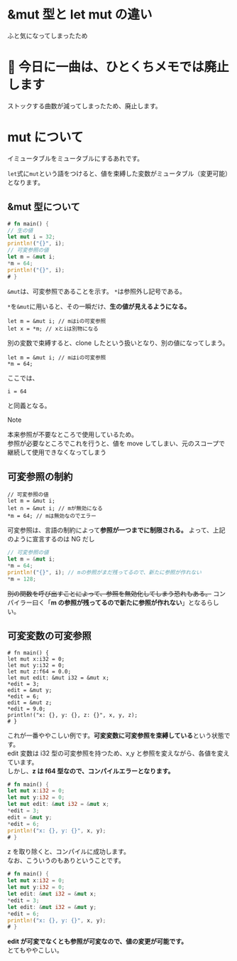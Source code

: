 # &mut 型と let mut の違い

ふと気になってしまったため

# 🎵 今日に一曲は、ひとくちメモでは廃止します

ストックする曲数が減ってしまったため、廃止します。

# mut について

イミュータブルをミュータブルにするあれです。

`let`式に`mut`という語をつけると、値を束縛した変数がミュータブル（変更可能）となります。

## &mut 型について

```rust
# fn main() {
// 生の値
let mut i = 32;
println!("{}", i);
// 可変参照の値
let m = &mut i;
*m = 64;
println!("{}", i);
# }
```

`&mut`は、可変参照であることを示す。 `*`は参照外し記号である。

`*`を`&mut`に用いると、その一瞬だけ、**生の値が見えるようになる。**

```rust, ignore
let m = &mut i; // mはiの可変参照
let x = *m; // xとiは別物になる
```

別の変数で束縛すると、clone したという扱いとなり、別の値になってしまう。

```rust, ignore
let m = &mut i; // mはiの可変参照
*m = 64;
```

ここでは、

```rust, ignore
i = 64
```

と同義となる。

> [!NOTE]
> 本来参照が不要なところで使用しているため。  
> 参照が必要なところでこれを行うと、値を move してしまい、元のスコープで継続して使用できなくなってしまう

## 可変参照の制約

```rust, ignore
// 可変参照の値
let m = &mut i;
let n = &mut i; // mが無効になる
*m = 64; // mは無効なのでエラー
```

可変参照は、言語の制約によって**参照が一つまでに制限される。**
よって、上記のように宣言するのは NG だし

```rust
// 可変参照の値
let m = &mut i;
*m = 64;
println!("{}", i); // mの参照がまだ残ってるので、新たに参照が作れない
*m = 128;
```

~~別の関数を呼び出すことによって、参照を無効化してしまう恐れもある。~~
コンパイラー曰く「**m の参照が残ってるので新たに参照が作れない**」となるらしい。

## 可変変数の可変参照

```rust, compile_fail
# fn main() {
let mut x:i32 = 0;
let mut y:i32 = 0;
let mut z:f64 = 0.0;
let mut edit: &mut i32 = &mut x;
*edit = 3;
edit = &mut y;
*edit = 6;
edit = &mut z;
*edit = 9.0;
println!("x: {}, y: {}, z: {}", x, y, z);
# }
```

これが一番ややこしい例です。**可変変数に可変参照を束縛している**という状態です。  
edit 変数は i32 型の可変参照を持つため、x,y と参照を変えながら、各値を変えています。  
しかし、**z は f64 型なので、コンパイルエラーとなります。**

```rust
# fn main() {
let mut x:i32 = 0;
let mut y:i32 = 0;
let mut edit: &mut i32 = &mut x;
*edit = 3;
edit = &mut y;
*edit = 6;
println!("x: {}, y: {}", x, y);
# }
```

z を取り除くと、コンパイルに成功します。  
なお、こういうのもありということです。

```rust
# fn main() {
let mut x:i32 = 0;
let mut y:i32 = 0;
let edit: &mut i32 = &mut x;
*edit = 3;
let edit: &mut i32 = &mut y;
*edit = 6;
println!("x: {}, y: {}", x, y);
# }
```

**edit が可変でなくとも参照が可変なので、値の変更が可能です。**  
とてもややこしい。
